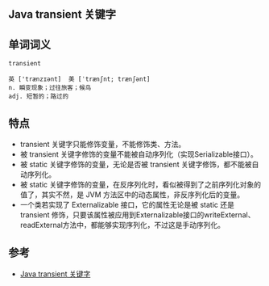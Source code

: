 ## Java transient 关键字

## 单词词义
```
transient

英 ['trænzɪənt]  美 [ˈtrænʃnt; trænʃənt]
n. 瞬变现象；过往旅客；候鸟
adj. 短暂的；路过的
```

## 特点
* transient 关键字只能修饰变量，不能修饰类、方法。
* 被 transient 关键字修饰的变量不能被自动序列化（实现Serializable接口）。
* 被 static 关键字修饰的变量，无论是否被 transient 关键字修饰，都不能被自动序列化。
* 被 static 关键字修饰的变量，在反序列化时，看似被得到了之前序列化对象的值了，其实不然，是 JVM 方法区中的动态属性，非反序列化后的变量。
* 一个类若实现了 Externalizable 接口，它的属性无论是被 static 还是 transient 修饰，只要该属性被应用到Externalizable接口的writeExternal、readExternal方法中，都能够实现序列化，不过这是手动序列化。

## 参考

* [Java transient 关键字](https://zhuanlan.zhihu.com/p/25558135)
